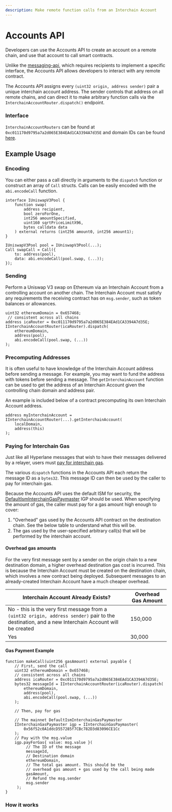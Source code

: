 ```yaml
---
description: Make remote function calls from an Interchain Account
---
```


# Accounts API

Developers can use the Accounts API to create an account on a remote chain, and use that account to call smart contracts.

Unlike the [messaging-api](messaging-api/ "mention"), which requires recipients to implement a specific interface, the Accounts API allows developers to interact with any remote contract.

The Accounts API assigns every `(uint32 origin, address sender)` pair a unique interchain account address. The sender controls that address on all remote chains, and can direct it to make arbitrary function calls via the `InterchainAccountRouter.dispatch()` endpoint.

<!-- INCLUDE diagrams/accounts-simple.md -->
<!-- END -->

### Interface

<!-- INCLUDE node_modules/@hyperlane-xyz/core/interfaces/IInterchainAccountRouter.sol -->
<!-- END -->

`InterchainAccountRouters` can be found at `0xc011170d9795a7a2d065E384EAd1CA3394A7d35E` and domain IDs can be found [here](../resources/domains.md).

## Example Usage

### Encoding

You can either pass a call directly in arguments to the `dispatch` function or construct an array of `Call` structs. Calls can be easily encoded with the `abi.encodeCall` function.

```solidity
interface IUniswapV3Pool {
    function swap(
        address recipient,
        bool zeroForOne,
        int256 amountSpecified,
        uint160 sqrtPriceLimitX96,
        bytes calldata data
    ) external returns (int256 amount0, int256 amount1);
}

IUniswapV3Pool pool = IUniswapV3Pool(...);
Call swapCall = Call({
    to: address(pool),
    data: abi.encodeCall(pool.swap, (...));
});
```

### Sending

Perform a Uniswap V3 swap on Ethereum via an Interchain Account from a controlling account on another chain. The Interchain Account must satisfy any requirements the receiving contract has on `msg.sender`, such as token balances or allowances.

```solidity
uint32 ethereumDomain = 0x657468;
 // consistent across all chains
address icaRouter = 0xc011170d9795a7a2d065E384EAd1CA3394A7d35E;
IInterchainAccountRouter(icaRouter).dispatch(
    ethereumDomain,
    address(pool),
    abi.encodeCall(pool.swap, (...))
);
```

### Precomputing Addresses

It is often useful to have knowledge of the Interchain Account address before sending a message. For example, you may want to fund the address with tokens before sending a message. The `getInterchainAccount` function can be used to get the address of an Interchain Account given the controlling chain domain and address pair.

An example is included below of a contract precomputing its own Interchain Account address.

```solidity
address myInterchainAccount = IInterchainAccountRouter(...).getInterchainAccount(
    localDomain,
    address(this)
);
```

### Paying for Interchain Gas

Just like all Hyperlane messages that wish to have their messages delivered by a relayer, users must [pay for interchain gas](../build-with-hyperlane/guides/developers/paying-for-interchain-gas/).

The various `dispatch` functions in the Accounts API each return the message ID as a `bytes32`. This message ID can then be used by the caller to pay for interchain gas.

Because the Accounts API uses the default ISM for security, the [DefaultIsmInterchainGasPaymaster](../resources/addresses.md#defaultisminterchaingaspaymaster) IGP should be used. When specifying the amount of gas, the caller must pay for a gas amount high enough to cover:

1. "Overhead" gas used by the Accounts API contract on the destination chain. See the below table to understand what this will be.
2. The gas used by the user-specified arbitrary call(s) that will be performed by the interchain account.

#### Overhead gas amounts

For the very first message sent by a sender on the origin chain to a new destination domain, a higher overhead destination gas cost is incurred. This is because the Interchain Account must be created on the destination chain, which involves a new contract being deployed. Subsequent messages to an already-created Interchain Account have a much cheaper overhead.

| Interchain Account Already Exists?                                                                                                                 | Overhead Gas Amount |
| -------------------------------------------------------------------------------------------------------------------------------------------------- | ------------------- |
| No - this is the very first message from a `(uint32 origin, address sender)` pair to the destination, and a new Interchain Account will be created | 150,000             |
| Yes                                                                                                                                                | 30,000              |

#### Gas Payment Example

```solidity
function makeCall(uint256 gasAmount) external payable {
    // First, send the call
    uint32 ethereumDomain = 0x657468;
    // consistent across all chains
    address icaRouter = 0xc011170d9795a7a2d065E384EAd1CA3394A7d35E;
    bytes32 messageId = IInterchainAccountRouter(icaRouter).dispatch(
        ethereumDomain,
        address(pool),
        abi.encodeCall(pool.swap, (...))
    );

    // Then, pay for gas

    // The mainnet DefaultIsmInterchainGasPaymaster
    IInterchainGasPaymaster igp = IInterchainGasPaymaster(
        0x56f52c0A1ddcD557285f7CBc782D3d83096CE1Cc
    );
    // Pay with the msg.value
    igp.payForGas{ value: msg.value }(
         // The ID of the message
         messageId,
         // Destination domain
         ethereumDomain,
         // The total gas amount. This should be the
         // overhead gas amount + gas used by the call being made
         gasAmount,
         // Refund the msg.sender
         msg.sender
     );
}
```

### How it works

<!-- INCLUDE diagrams/accounts-implementation.md -->
<!-- END -->
